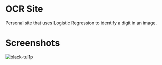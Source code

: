 # OCR Site

Personal site that uses Logistic Regression to identify a digit in an image.

# Screenshots

![black-tul1p]()
